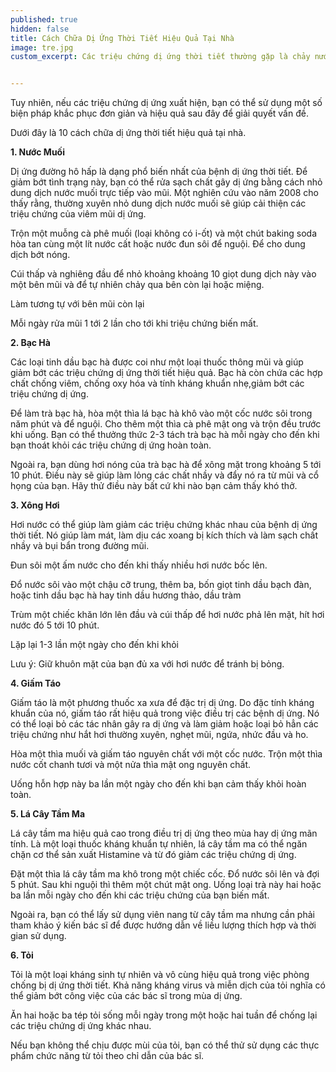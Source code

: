 ```yaml
---
published: true
hidden: false
title: Cách Chữa Dị Ứng Thời Tiết Hiệu Quả Tại Nhà
image: tre.jpg
custom_excerpt: Các triệu chứng dị ứng thời tiết thường gặp là chảy nước mũi, ngứa cổ họng, ho, ngứa mắt và da bị phát ban. Những người bị dị ứng theo mùa có thể sử dụng những biện pháp để phòng ngừa trước khi có sự thay đổi về thời tiết.


---
```


Tuy nhiên, nếu các triệu chứng dị ứng xuất hiện, bạn có thể sử dụng một số biện pháp khắc phục đơn giản và hiệu quả sau đây để giải quyết vấn đề.

Dưới đây là 10 cách chữa dị ứng thời tiết hiệu quả tại nhà.

**1. Nước Muối**

Dị ứng đường hô hấp là dạng phổ biến nhất của bệnh dị ứng thời tiết. Để giảm bớt tình trạng này, bạn có thể rửa sạch chất gây dị ứng bằng cách nhỏ dung dịch nước muối trực tiếp vào mũi. Một nghiên cứu vào năm 2008 cho thấy rằng, thường xuyên nhỏ dung dịch nước muối sẽ giúp cải thiện các triệu chứng của viêm mũi dị ứng.

Trộn một muỗng cà phê muối (loại không có i-ốt) và một chút baking soda hòa tan cùng một lít nước cất hoặc nước đun sôi để nguội. Để cho dung dịch bớt nóng.

Cúi thấp và nghiêng đầu để nhỏ khoảng khoảng 10 giọt dung dịch này vào một bên mũi và để tự nhiên chảy qua bên còn lại hoặc miệng.

Làm tương tự với bên mũi còn lại

Mỗi ngày rửa mũi 1 tới 2 lần cho tới khi triệu chứng biến mất.
 

**2. Bạc Hà**

Các loại tinh dầu bạc hà được coi như một loại thuốc thông mũi và giúp giảm bớt các triệu chứng dị ứng thời tiết hiệu quả. Bạc hà còn chứa các hợp chất chống viêm, chống oxy hóa và tính kháng khuẩn nhẹ,giảm bớt các triệu chứng dị ứng.

Để làm trà bạc hà, hòa một thìa lá bạc hà khô vào một cốc nước sôi trong năm phút và để nguội. Cho thêm một thìa cà phê mật ong và trộn đều trước khi uống. Bạn có thể thưởng thức 2-3 tách trà bạc hà mỗi ngày cho đến khi bạn thoát khỏi các triệu chứng dị ứng hoàn toàn.

Ngoài ra, bạn dùng hơi nóng của trà bạc hà để xông mặt trong khoảng 5 tới 10 phút. Điều này sẽ giúp làm lỏng các chất nhầy và đẩy nó ra từ mũi và cổ họng của bạn. Hãy thử điều này bất cứ khi nào bạn cảm thấy khó thở.
 
**3. Xông Hơi**

Hơi nước có thể giúp làm giảm các triệu chứng khác nhau của bệnh dị ứng thời tiết. Nó giúp làm mát, làm dịu các xoang bị kích thích và làm sạch chất nhầy và bụi bẩn trong đường mũi.

Đun sôi một ấm nước cho đến khi thấy nhiều hơi nước bốc lên.

Đổ nước sôi vào một chậu cỡ trung, thêm ba, bốn giọt tinh dầu bạch đàn, hoặc tinh dầu bạc hà hay tinh dầu hương thảo, dầu tràm

Trùm một chiếc khăn lớn lên đầu và cúi thấp để hơi nước phả lên mặt, hít hơi nước đó 5 tới 10 phút.

Lặp lại 1-3 lần một ngày cho đến khi khỏi

Lưu ý: Giữ khuôn mặt của bạn đủ xa với hơi nước để tránh bị bỏng.

 **4. Giấm Táo**

Giấm táo là một phương thuốc xa xưa để đặc trị dị ứng. Do đặc tính kháng khuẩn của nó, giấm táo rất hiệu quả trong việc điều trị các bệnh dị ứng. Nó có thể loại bỏ các tác nhân gây ra dị ứng và làm giảm hoặc loại bỏ hẳn các triệu chứng như hắt hơi thường xuyên, nghẹt mũi, ngứa, nhức đầu và ho.

Hòa một thìa muối và giấm táo nguyên chất với một cốc nước. Trộn một thìa nước cốt chanh tươi và một nửa thìa mật ong nguyên chất.

Uống hỗn hợp này ba lần một ngày cho đến khi bạn cảm thấy khỏi hoàn toàn.
 
**5. Lá Cây Tầm Ma**

Lá cây tầm ma hiệu quả cao trong điều trị dị ứng theo mùa hay dị ứng mãn tính. Là một loại thuốc kháng khuẩn tự nhiên, lá cây tầm ma có thể ngăn chặn cơ thể sản xuất Histamine và từ đó giảm các triệu chứng dị ứng.

Đặt một thìa lá cây tầm ma khô trong một chiếc cốc. Đổ nước sôi lên và đợi 5 phút. Sau khi nguội thì thêm một chút mật ong. Uống loại trà này hai hoặc ba lần mỗi ngày cho đến khi các triệu chứng của bạn biến mất.

Ngoài ra, bạn có thể lấy sử dụng viên nang từ cây tầm ma nhưng cần phải tham khảo ý kiến bác sĩ để được hướng dẫn về liều lượng thích hợp và thời gian sử dụng.
 
**6. Tỏi**

Tỏi là một loại kháng sinh tự nhiên và vô cùng hiệu quả trong việc phòng chống bị dị ứng thời tiết. Khả năng kháng virus và miễn dịch của tỏi nghĩa có thể giảm bớt công việc của các bác sĩ trong mùa dị ứng.

Ăn hai hoặc ba tép tỏi sống mỗi ngày trong một hoặc hai tuần để chống lại các triệu chứng dị ứng khác nhau.

Nếu bạn không thể chịu được mùi của tỏi, bạn có thể thử sử dụng các thực phẩm chức năng từ tỏi theo chỉ dẫn của bác sĩ.